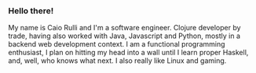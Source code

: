 ### Hello there!

My name is Caio Rulli and I'm a software engineer. Clojure developer by trade,
having also worked with Java, Javascript and Python, mostly in a backend web
development context. I am a functional programming enthusiast, I plan on hitting
my head into a wall until I learn proper Haskell, and, well, who knows what
next. I also really like Linux and gaming.
